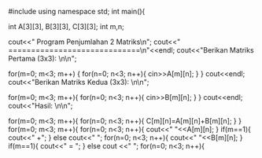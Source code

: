 #include <iostream>
using namespace std;
int main(){
  
  int A[3][3], B[3][3], C[3][3];
  int m,n; 
  
  cout<<"      Program Penjumlahan 2 Matriks\n";
  cout<<"      =============================\n"<<endl;
  cout<<"Berikan Matriks Pertama (3x3): \n\n";
  
  for(m=0; m<3; m++) {
  	for(n=0; n<3; n++){
            cin>>A[m][n];
        }
  }
  cout<<endl;
  cout<<"Berikan Matriks Kedua (3x3): \n\n";
  
  for(m=0; m<3; m++){
        for(n=0; n<3; n++){
            cin>>B[m][n];
        }
  }
  cout<<endl;
  cout<<"Hasil: \n\n";
    
  for(m=0; m<3; m++){
        for(n=0; n<3; n++){
            C[m][n]=A[m][n]+B[m][n];
        }
  }
 for(m=0; m<3; m++){
        for(n=0; n<3; n++){
            cout<<" "<<A[m][n];
 }
        if(m==1){
            cout<<" +";
        }
        else
        cout<<"  ";
        for(n=0; n<3; n++){
            cout<<" "<<B[m][n];
        } 
        if(m==1){
            cout<<" = ";
        }
        else 
        cout <<"  ";
        for(n=0; n<3; n++){
